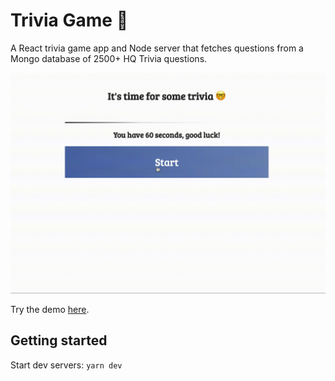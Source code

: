 # Trivia Game :raising_hand:
A React trivia game app and Node server that fetches questions from a Mongo database of 2500+ HQ Trivia questions. 

![](demo.gif)

Try the demo [here](https://bens-trivia.herokuapp.com/).

## Getting started

Start dev servers: `yarn dev`
